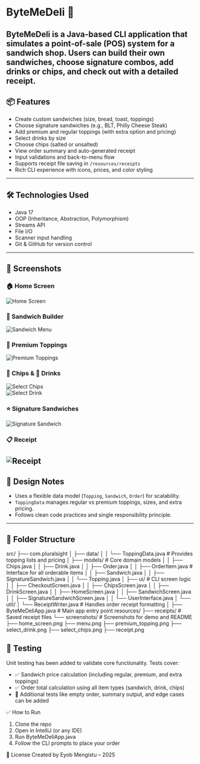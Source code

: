 # ByteMeDeli 🥪
ByteMeDeli is a Java-based CLI application that simulates a point-of-sale (POS) system for a sandwich shop. Users can build their own sandwiches, choose signature combos, add drinks or chips, and check out with a detailed receipt.
---
## 📦 Features
+ Create custom sandwiches (size, bread, toast, toppings)
+ Choose signature sandwiches (e.g., BLT, Philly Cheese Steak)
+ Add premium and regular toppings (with extra option and pricing)
+ Select drinks by size
+ Choose chips (salted or unsalted)
+ View order summary and auto-generated receipt
+ Input validations and back-to-menu flow
+ Supports receipt file saving in `/resources/receipts`
+ Rich CLI experience with icons, prices, and color styling
---
## 🛠 Technologies Used
+ Java 17
+ OOP (Inheritance, Abstraction, Polymorphism)
+ Streams API
+ File I/O
+ Scanner input handling
+ Git & GitHub for version control
---
## 📸 Screenshots
### 🏠 Home Screen
![Home Screen](src/main/resources/screenshots/Home_screen.png)
### 🥖 Sandwich Builder
![Sandwich Menu](src/main/resources/screenshots/menu.png)
### 🧀 Premium Toppings
![Premium Toppings](src/main/resources/screenshots/premium_topping.png)
### 🍟 Chips & 🥤 Drinks
![Select Chips](src/main/resources/screenshots/select_chips.png)  
![Select Drink](src/main/resources/screenshots/select_drink.png)
### ⭐ Signature Sandwiches
![Signature Sandwich](src/main/resources/screenshots/signature_sandwich.png)
### 📋 Receipt
![Receipt](src/main/resources/screenshots/receipt.png)
---
## 🧠 Design Notes
+ Uses a flexible data model (`Topping`, `Sandwich`, `Order`) for scalability.
+ `ToppingData` manages regular vs premium toppings, sizes, and extra pricing.
+ Follows clean code practices and single responsibility principle.
---
## 📁 Folder Structure
src/
├── com.pluralsight
│   ├── data/
│   │   └── ToppingData.java            # Provides topping lists and pricing
│   ├── models/                         # Core domain models
│   │   ├── Chips.java
│   │   ├── Drink.java
│   │   ├── Order.java
│   │   ├── OrderItem.java              # Interface for all orderable items
│   │   ├── Sandwich.java
│   │   ├── SignatureSandwich.java
│   │   └── Topping.java
│   ├── ui/                             # CLI screen logic
│   │   ├── CheckoutScreen.java
│   │   ├── ChipsScreen.java
│   │   ├── DrinkScreen.java
│   │   ├── HomeScreen.java
│   │   ├── SandwichScreen.java
│   │   ├── SignatureSandwichScreen.java
│   │   └── UserInterface.java
│   └── util/
│       └── ReceiptWriter.java          # Handles order receipt formatting
│
├── ByteMeDeliApp.java                  # Main app entry point
resources/
├── receipts/                           # Saved receipt files
└── screenshots/                        # Screenshots for demo and README
   ├── home_screen.png
   ├── menu.png
   ├── premium_topping.png
   ├── select_drink.png
   ├── select_chips.png
   ├── receipt.png


## 🧪 Testing
Unit testing has been added to validate core functionality. Tests cover:
+ ✅ Sandwich price calculation (including regular, premium, and extra toppings)
+ ✅ Order total calculation using all item types (sandwich, drink, chips)
+ 🚧 Additional tests like empty order, summary output, and edge cases can be added
  
✅ How to Run
1. Clone the repo
2. Open in IntelliJ (or any IDE)
3. Run ByteMeDeliApp.java
4. Follow the CLI prompts to place your order

🧾 License
Created by Eyob Mengistu – 2025
